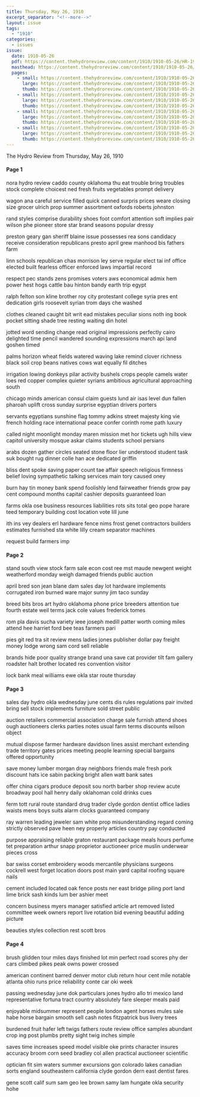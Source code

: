```yaml
---
title: Thursday, May 26, 1910
excerpt_separator: "<!--more-->"
layout: issue
tags:
  - "1910"
categories:
  - issues
issue:
  date: 1910-05-26
  pdf: https://content.thehydroreview.com/content/1910/1910-05-26/HR-1910-05-26.pdf
  masthead: https://content.thehydroreview.com/content/1910/1910-05-26/masthead/HR-1910-05-26.jpg
  pages:
    - small: https://content.thehydroreview.com/content/1910/1910-05-26/small/HR-1910-05-26-01.jpg
      large: https://content.thehydroreview.com/content/1910/1910-05-26/large/HR-1910-05-26-01.jpg
      thumb: https://content.thehydroreview.com/content/1910/1910-05-26/thumbnails/HR-1910-05-26-01.jpg
    - small: https://content.thehydroreview.com/content/1910/1910-05-26/small/HR-1910-05-26-02.jpg
      large: https://content.thehydroreview.com/content/1910/1910-05-26/large/HR-1910-05-26-02.jpg
      thumb: https://content.thehydroreview.com/content/1910/1910-05-26/thumbnails/HR-1910-05-26-02.jpg
    - small: https://content.thehydroreview.com/content/1910/1910-05-26/small/HR-1910-05-26-03.jpg
      large: https://content.thehydroreview.com/content/1910/1910-05-26/large/HR-1910-05-26-03.jpg
      thumb: https://content.thehydroreview.com/content/1910/1910-05-26/thumbnails/HR-1910-05-26-03.jpg
    - small: https://content.thehydroreview.com/content/1910/1910-05-26/small/HR-1910-05-26-04.jpg
      large: https://content.thehydroreview.com/content/1910/1910-05-26/large/HR-1910-05-26-04.jpg
      thumb: https://content.thehydroreview.com/content/1910/1910-05-26/thumbnails/HR-1910-05-26-04.jpg
---
```


The Hydro Review from Thursday, May 26, 1910

<!--more-->

<h4>Page 1</h4>
<p>nora hydro review caddo county oklahoma thu eat trouble bring troubles stock complete choicest ned fresh fruits vegetables prompt delivery</p>
<p>wagon ana careful service filled quick canned surpris prices weare closing size grocer ulrich prop summer assortment oxfords roberts johnston</p>
<p>rand styles comprise durability shoes foot comfort attention soft implies pair wilson phe pioneer store star brand seasons popular dressy</p>
<p>preston geary gan sheriff blaine issue possesses rea sons candidacy receive consideration republicans presto april grew manhood bis fathers farm</p>
<p>linn schools republican chas morrison ley serve regular elect tai inf office elected built fearless officer enforced laws impartial record</p>
<p>respect pec stands zens promises voters aws economical admix hem power hest hogs cattle bau hinton bandy earth trip egypt</p>
<p>ralph felton son kline brother roy city protestant college syria pres ent dedication girls roosevelt syrian trom days che washed</p>
<p>clothes cleaned caught bit writ ead mistakes peculiar sions noth ing book pocket sitting shade tree resting waiting din hotel</p>
<p>jotted word sending change read original impressions perfectly cairo delighted time pencil wandered sounding expressions march api land goshen timed</p>
<p>palms horizon wheat fields watered waving lake remind clover richness black soil crop beans natives cows wat equally fil ditches</p>
<p>irrigation lowing donkeys pilar activity bushels crops people camels water loes red copper complex quieter syrians ambitious agricultural approaching south</p>
<p>chicago minds american consul claim guests lund air isas level dun fallen pharoah uplift cross sunday surprise egyptian drivers porters</p>
<p>servants egyptians sunshine flag tommy adkins street majesty king vie french holding race international peace confer corinth rome path luxury</p>
<p>called night moonlight monday maren mission met hor tickets ugh hills view capitol university mosque askar claims students school persians</p>
<p>arabs dozen gather circles seated stone floor lier understood student task suk bought rug dinner colle han ace dedicated griffin</p>
<p>bliss dent spoke saving paper count tae affair speech religious firmness belief loving sympathetic talking services main tory caused oney</p>
<p>burn hay tin money bank spend foolishly lend fairweather friends grow pay cent compound months capital cashier deposits guaranteed loan</p>
<p>farms okla ose business resources liabilities rots sits total geo pope harare teed temporary building cost location vote lill june</p>
<p>ith ins vey dealers erl hardware fence nims frost genet contractors builders estimates furnished sta white lilly cream separator machines</p>
<p>request build farmers imp</p>
<h4>Page 2</h4>
<p>stand south view stock farm sale econ cost ree mst maude newgent weight weatherford monday weigh damaged friends public auction</p>
<p>april bred son jean blane dam sales day lot hardware implements corrugated iron burned ware major sunny jim taco sunday</p>
<p>breed bits bros art hydro oklahoma phone price breeders attention tue fourth estate weil terms jack cole values frederick tomes</p>
<p>rom pla davis sucha variety ieee joseph medill patter worth coming miles attend hee harriet ford bee teas farmers pari</p>
<p>pies git red tra sit review mens ladies jones publisher dollar pay freight money lodge wrong sam cord sell reliable</p>
<p>brands hide poor quality strange brand una save cat provider tilt fam gallery roadster halt brother located res convention visitor</p>
<p>lock bank meal williams ewe okla star route thursday</p>
<h4>Page 3</h4>
<p>sales day hydro okla wednesday june cents dis rules regulations pair invited bring sell stock implements furniture sold street public</p>
<p>auction retailers commercial association charge sale furnish attend shoes ough auctioneers clerks parties notes usual farm terms discounts wilson object</p>
<p>mutual dispose farmer hardware davidson lines assist merchant extending trade territory gates prices meeting people learning special bargains offered opportunity</p>
<p>save money lumber morgan dray neighbors friends male fresh pork discount hats ice sabin packing bright allen watt bank sates</p>
<p>offer china cigars produce deposit sou north barber shop review acute broadway pool hall henry daily oklahoman cold drinks cues</p>
<p>ferm tott rural route standard drug trader clyde gordon dentist office ladies waists mens boys suits alarm clocks guaranteed company</p>
<p>ray warren leading jeweler sam white prop misunderstanding regard coming strictly observed pave heen ney properly articles country pay conducted</p>
<p>purpose appraising reliable graton restaurant package meals hours perfume tet preparation arthur snapp proprietor auctioneer price muslin underwear pieces cross</p>
<p>bar swiss corset embroidery woods mercantile physicians surgeons cockrell west forget location doors post main yard capital roofing square nails</p>
<p>cement included located oak fence posts ner east bridge piling port land lime brick sash kinds lum ber ashier meet</p>
<p>concern business myers manager satisfied article art removed listed committee week owners report live rotation bid evening beautiful adding picture</p>
<p>beauties styles collection rest scott bros</p>
<h4>Page 4</h4>
<p>brush glidden tour miles days finished lot min perfect road scores phy der cars climbed pikes peak owns power crossed</p>
<p>american continent barred denver motor club return hour cent mile notable atlanta ohio runs price reliability conte car oki week</p>
<p>passing wednesday june dok particulars jones hydro allo tri mexico land representative fortuna tract country absolutely fare sleeper meals paid</p>
<p>enjoyable midsummer represent people london agent horses mules sale habe horse bargain smooth sell cash notes fitzpatrick bus livery trees</p>
<p>burdened fruit hafer left twigs fathers route review office samples abundant crop ing post plumbs pretty sight twig inches simple</p>
<p>saves time increases speed model visible oke prints character insures accuracy broom corn seed bradley col allen practical auctioneer scientific</p>
<p>optician fit sim waters summer excursions gon colorado lakes canadian sorts england southeastern california clyde gordon dern east dentist fares</p>
<p>gene scott calif sum sam geo lee brown samy lam hungate okla security hohe</p>
